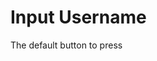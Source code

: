 <script setup>
import {YInputUsername} from 'bedrock-menu-vue3'
</script>

# Input Username

The default button to press

<DemoContainer>
  <div class="py-5">
    <y-input-username label="Primary"/>
  </div>
</DemoContainer>
